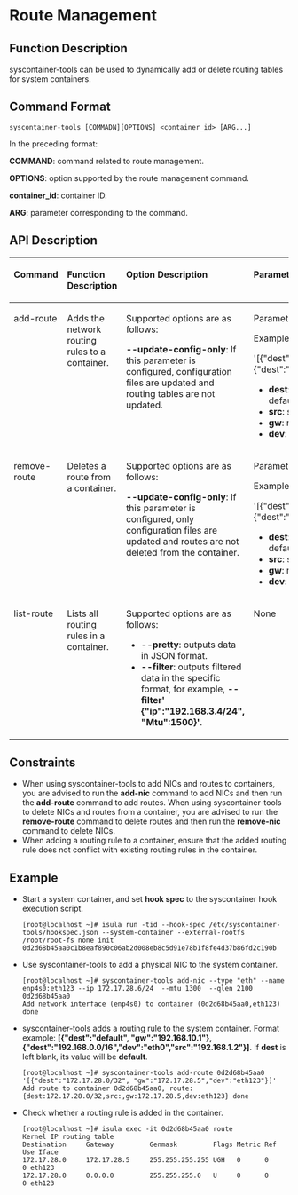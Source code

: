 # Route Management<a name="EN-US_TOPIC_0184808033"></a>

## Function Description<a name="en-us_topic_0182200848_section14614727134812"></a>

syscontainer-tools can be used to dynamically add or delete routing tables for system containers.

## Command Format<a name="en-us_topic_0182200848_section9239248135514"></a>

```
syscontainer-tools [COMMADN][OPTIONS] <container_id> [ARG...]
```

In the preceding format:

**COMMAND**: command related to route management.

**OPTIONS**: option supported by the route management command.

**container\_id**: container ID.

**ARG**: parameter corresponding to the command.

## API Description<a name="en-us_topic_0182200848_section17597144212486"></a>

<a name="en-us_topic_0182200848_table1869210387418"></a>
<table><thead align="left"><tr id="en-us_topic_0182200848_row1569373816419"><th class="cellrowborder" valign="top" width="16.028397160283973%" id="mcps1.1.5.1.1"><p id="en-us_topic_0182200848_p106936387415"><a name="en-us_topic_0182200848_p106936387415"></a><a name="en-us_topic_0182200848_p106936387415"></a><strong id="b84235270693550"><a name="b84235270693550"></a><a name="b84235270693550"></a>Command</strong></p>
</th>
<th class="cellrowborder" valign="top" width="22.187781221877813%" id="mcps1.1.5.1.2"><p id="en-us_topic_0182200848_p43193341215"><a name="en-us_topic_0182200848_p43193341215"></a><a name="en-us_topic_0182200848_p43193341215"></a>Function Description</p>
</th>
<th class="cellrowborder" valign="top" width="30.45695430456954%" id="mcps1.1.5.1.3"><p id="en-us_topic_0182200848_p2170152961216"><a name="en-us_topic_0182200848_p2170152961216"></a><a name="en-us_topic_0182200848_p2170152961216"></a>Option Description</p>
</th>
<th class="cellrowborder" valign="top" width="31.326867313268675%" id="mcps1.1.5.1.4"><p id="en-us_topic_0182200848_p15693173814112"><a name="en-us_topic_0182200848_p15693173814112"></a><a name="en-us_topic_0182200848_p15693173814112"></a>Parameter Description</p>
</th>
</tr>
</thead>
<tbody><tr id="en-us_topic_0182200848_row12693163810415"><td class="cellrowborder" valign="top" width="16.028397160283973%" headers="mcps1.1.5.1.1 "><p id="en-us_topic_0182200848_p8603174842418"><a name="en-us_topic_0182200848_p8603174842418"></a><a name="en-us_topic_0182200848_p8603174842418"></a>add-route</p>
</td>
<td class="cellrowborder" valign="top" width="22.187781221877813%" headers="mcps1.1.5.1.2 "><p id="en-us_topic_0182200848_p43636507713"><a name="en-us_topic_0182200848_p43636507713"></a><a name="en-us_topic_0182200848_p43636507713"></a>Adds the network routing rules to a container.</p>
</td>
<td class="cellrowborder" valign="top" width="30.45695430456954%" headers="mcps1.1.5.1.3 "><p id="en-us_topic_0182200848_p11701929151216"><a name="en-us_topic_0182200848_p11701929151216"></a><a name="en-us_topic_0182200848_p11701929151216"></a>Supported options are as follows:</p>
<p id="en-us_topic_0182200848_p0431852201310"><a name="en-us_topic_0182200848_p0431852201310"></a><a name="en-us_topic_0182200848_p0431852201310"></a><strong id="b16601536174020"><a name="b16601536174020"></a><a name="b16601536174020"></a>--update-config-only</strong>: If this parameter is configured, configuration files are updated and routing tables are not updated.</p>
</td>
<td class="cellrowborder" valign="top" width="31.326867313268675%" headers="mcps1.1.5.1.4 "><p id="en-us_topic_0182200848_p4970743143512"><a name="en-us_topic_0182200848_p4970743143512"></a><a name="en-us_topic_0182200848_p4970743143512"></a>Parameter format: <strong id="b19794112375213"><a name="b19794112375213"></a><a name="b19794112375213"></a>[{</strong><em id="i367972414524"><a name="i367972414524"></a><a name="i367972414524"></a>rule1</em><strong id="b171791227175217"><a name="b171791227175217"></a><a name="b171791227175217"></a>},{</strong><em id="i2812152765218"><a name="i2812152765218"></a><a name="i2812152765218"></a>rule2</em><strong id="b1318032745212"><a name="b1318032745212"></a><a name="b1318032745212"></a>}]</strong></p>
<p id="en-us_topic_0182200848_p615914310354"><a name="en-us_topic_0182200848_p615914310354"></a><a name="en-us_topic_0182200848_p615914310354"></a>Example of <em id="i115451328114113"><a name="i115451328114113"></a><a name="i115451328114113"></a>rule</em>:</p>
<p id="en-us_topic_0182200848_p12159163116357"><a name="en-us_topic_0182200848_p12159163116357"></a><a name="en-us_topic_0182200848_p12159163116357"></a>'[{"dest":"default",  "gw":"192.168.10.1"},{"dest":"192.168.0.0/16","dev":"eth0","src":"192.168.1.2"}]'</p>
<a name="en-us_topic_0182200848_ul1058312615818"></a><a name="en-us_topic_0182200848_ul1058312615818"></a><ul id="en-us_topic_0182200848_ul1058312615818"><li><strong id="b823113134119"><a name="b823113134119"></a><a name="b823113134119"></a>dest</strong>: target network. If this parameter is left blank, the default gateway is used.</li><li><strong id="b182041533164118"><a name="b182041533164118"></a><a name="b182041533164118"></a>src</strong>: source IP address of a route.</li><li><strong id="b37991511184215"><a name="b37991511184215"></a><a name="b37991511184215"></a>gw</strong>: route gateway.</li><li><strong id="b3195715194210"><a name="b3195715194210"></a><a name="b3195715194210"></a>dev</strong>: network device.</li></ul>
</td>
</tr>
<tr id="en-us_topic_0182200848_row12634059013"><td class="cellrowborder" valign="top" width="16.028397160283973%" headers="mcps1.1.5.1.1 "><p id="en-us_topic_0182200848_p17486195414355"><a name="en-us_topic_0182200848_p17486195414355"></a><a name="en-us_topic_0182200848_p17486195414355"></a>remove-route</p>
</td>
<td class="cellrowborder" valign="top" width="22.187781221877813%" headers="mcps1.1.5.1.2 "><p id="en-us_topic_0182200848_p9398191102119"><a name="en-us_topic_0182200848_p9398191102119"></a><a name="en-us_topic_0182200848_p9398191102119"></a>Deletes a route from a container.</p>
</td>
<td class="cellrowborder" valign="top" width="30.45695430456954%" headers="mcps1.1.5.1.3 "><p id="en-us_topic_0182200848_p1217002917127"><a name="en-us_topic_0182200848_p1217002917127"></a><a name="en-us_topic_0182200848_p1217002917127"></a>Supported options are as follows:</p>
<p id="en-us_topic_0182200848_p9642651372"><a name="en-us_topic_0182200848_p9642651372"></a><a name="en-us_topic_0182200848_p9642651372"></a><strong id="b154670445217"><a name="b154670445217"></a><a name="b154670445217"></a>--update-config-only</strong>: If this parameter is configured, only configuration files are updated and routes are not deleted from the container.</p>
</td>
<td class="cellrowborder" valign="top" width="31.326867313268675%" headers="mcps1.1.5.1.4 "><p id="en-us_topic_0182200848_p185861042134216"><a name="en-us_topic_0182200848_p185861042134216"></a><a name="en-us_topic_0182200848_p185861042134216"></a>Parameter format: <strong id="b289518195424"><a name="b289518195424"></a><a name="b289518195424"></a>[</strong><em id="i1589631911429"><a name="i1589631911429"></a><a name="i1589631911429"></a>{rule1}</em><strong id="b128983191426"><a name="b128983191426"></a><a name="b128983191426"></a>,</strong><em id="i198991519164216"><a name="i198991519164216"></a><a name="i198991519164216"></a>{rule2}</em><strong id="b789981911425"><a name="b789981911425"></a><a name="b789981911425"></a>]</strong></p>
<p id="en-us_topic_0182200848_p19384145193619"><a name="en-us_topic_0182200848_p19384145193619"></a><a name="en-us_topic_0182200848_p19384145193619"></a>Example of <em id="i1553542414424"><a name="i1553542414424"></a><a name="i1553542414424"></a>rule</em>:</p>
<p id="en-us_topic_0182200848_p7384252365"><a name="en-us_topic_0182200848_p7384252365"></a><a name="en-us_topic_0182200848_p7384252365"></a>'[{"dest":"default",  "gw":"192.168.10.1"},{"dest":"192.168.0.0/16","dev":"eth0","src":"192.168.1.2"}]'</p>
<a name="en-us_topic_0182200848_ul208756521426"></a><a name="en-us_topic_0182200848_ul208756521426"></a><ul id="en-us_topic_0182200848_ul208756521426"><li><strong id="b43666281332"><a name="b43666281332"></a><a name="b43666281332"></a>dest</strong>: target network. If this parameter is left blank, the default gateway is used.</li><li><strong id="b41197421431"><a name="b41197421431"></a><a name="b41197421431"></a>src</strong>: source IP address of a route.</li><li><strong id="b11134104513319"><a name="b11134104513319"></a><a name="b11134104513319"></a>gw</strong>: route gateway.</li><li><strong id="b173991647434"><a name="b173991647434"></a><a name="b173991647434"></a>dev</strong>: network device.</li></ul>
</td>
</tr>
<tr id="en-us_topic_0182200848_row915811441301"><td class="cellrowborder" valign="top" width="16.028397160283973%" headers="mcps1.1.5.1.1 "><p id="en-us_topic_0182200848_p1512713135379"><a name="en-us_topic_0182200848_p1512713135379"></a><a name="en-us_topic_0182200848_p1512713135379"></a>list-route</p>
</td>
<td class="cellrowborder" valign="top" width="22.187781221877813%" headers="mcps1.1.5.1.2 "><p id="en-us_topic_0182200848_p144972610376"><a name="en-us_topic_0182200848_p144972610376"></a><a name="en-us_topic_0182200848_p144972610376"></a>Lists all routing rules in a container.</p>
</td>
<td class="cellrowborder" valign="top" width="30.45695430456954%" headers="mcps1.1.5.1.3 "><p id="en-us_topic_0182200848_p1517092931217"><a name="en-us_topic_0182200848_p1517092931217"></a><a name="en-us_topic_0182200848_p1517092931217"></a>Supported options are as follows:</p>
<a name="en-us_topic_0182200848_ul2807411144318"></a><a name="en-us_topic_0182200848_ul2807411144318"></a><ul id="en-us_topic_0182200848_ul2807411144318"><li><strong id="b1041516931719"><a name="b1041516931719"></a><a name="b1041516931719"></a>--pretty</strong>: outputs data in JSON format.</li><li><strong id="b15656121117177"><a name="b15656121117177"></a><a name="b15656121117177"></a>--filter</strong>: outputs filtered data in the specific format, for example,<strong id="b065701117170"><a name="b065701117170"></a><a name="b065701117170"></a> --filter' {"ip":"192.168.3.4/24", "Mtu":1500}'</strong>.</li></ul>
</td>
<td class="cellrowborder" valign="top" width="31.326867313268675%" headers="mcps1.1.5.1.4 "><p id="en-us_topic_0182200848_p174731584319"><a name="en-us_topic_0182200848_p174731584319"></a><a name="en-us_topic_0182200848_p174731584319"></a>None</p>
</td>
</tr>
</tbody>
</table>

## Constraints<a name="en-us_topic_0182200848_section161147375512"></a>

-   When using syscontainer-tools to add NICs and routes to containers, you are advised to run the  **add-nic**  command to add NICs and then run the  **add-route**  command to add routes. When using syscontainer-tools to delete NICs and routes from a container, you are advised to run the  **remove-route**  command to delete routes and then run the  **remove-nic**  command to delete NICs.
-   When adding a routing rule to a container, ensure that the added routing rule does not conflict with existing routing rules in the container.

## Example<a name="en-us_topic_0182200848_section1936515521548"></a>

-   Start a system container, and set  **hook spec**  to the syscontainer hook execution script.

    ```
    [root@localhost ~]# isula run -tid --hook-spec /etc/syscontainer-tools/hookspec.json --system-container --external-rootfs /root/root-fs none init
    0d2d68b45aa0c1b8eaf890c06ab2d008eb8c5d91e78b1f8fe4d37b86fd2c190b
    ```


-   Use syscontainer-tools to add a physical NIC to the system container.

    ```
    [root@localhost ~]# syscontainer-tools add-nic --type "eth" --name enp4s0:eth123 --ip 172.17.28.6/24  --mtu 1300  --qlen 2100 0d2d68b45aa0
    Add network interface (enp4s0) to container (0d2d68b45aa0,eth123) done
    ```


-   syscontainer-tools adds a routing rule to the system container. Format example:  **\[\{"dest":"default", "gw":"192.168.10.1"\},\{"dest":"192.168.0.0/16","dev":"eth0","src":"192.168.1.2"\}\]**. If  **dest**  is left blank, its value will be  **default**.

    ```
    [root@localhost ~]# syscontainer-tools add-route 0d2d68b45aa0 '[{"dest":"172.17.28.0/32", "gw":"172.17.28.5","dev":"eth123"}]'
    Add route to container 0d2d68b45aa0, route: {dest:172.17.28.0/32,src:,gw:172.17.28.5,dev:eth123} done
    ```

-   Check whether a routing rule is added in the container.

    ```
    [root@localhost ~]# isula exec -it 0d2d68b45aa0 route
    Kernel IP routing table
    Destination     Gateway         Genmask         Flags Metric Ref    Use Iface
    172.17.28.0     172.17.28.5     255.255.255.255 UGH   0      0        0 eth123
    172.17.28.0     0.0.0.0         255.255.255.0   U     0      0        0 eth123
    ```


